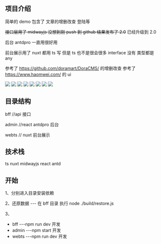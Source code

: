 ## 项目介绍

简单的 demo 包含了 文章的增删改查 登陆等

~~接口层用了 midwayjs 没想到刚 push 到 github 结果发布了 2.0~~
已经升级到 2.0

后台 antdpro 一直用很好用

前台展示用了 nuxt
都用 ts 写 但是 ts 也不是很会很多 interface 没有 类型都是 any

参考了 https://github.com/doramart/DoraCMS/ 的增删改查
参考了 https://www.haomwei.com/ 的 ui

![](./images/20201009111832.png)
![](./images/20201009111855.png)
![](./images/20201009111908.png)
![](./images/20201009111949.png)
![](./images/20201009112016.png)
![](./images/20201009112016.png)
![](./images/20201009112334.png)
![](./images/20201009112408.png)

## 目录结构

bff //api 接口

admin //react antdpro 后台

webts // nuxt 前台展示

## 技术栈

ts nuxt midwayjs react antd

## 开始

1、分别进入目录安装依赖

2、还原数据 --- 在 bff 目录 执行 node ./build/restore.js

3、

- bff ---npm run dev 开发
- admin ---npm start 开发
- webts ---npm run dev 开发
